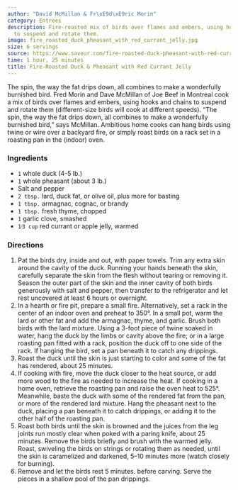 ```yaml
---
author: "David McMillan & Fr\xE9d\xE9ric Morin"
category: Entrees
description: Fire-roasted mix of birds over flames and embers, using hooks and chains
  to suspend and rotate them.
image: fire_roasted_duck_pheasant_with_red_currant_jelly.jpg
size: 6 servings
source: https://www.saveur.com/fire-roasted-duck-pheasant-with-red-currant-jelly-recipe
time: 1 hour, 25 minutes
title: Fire-Roasted Duck & Pheasant with Red Currant Jelly
---
```


The spin, the way the fat drips down, all combines to make a wonderfully burnished bird. Fred Morin and Dave McMillan of Joe Beef in Montreal cook a mix of birds over flames and embers, using hooks and chains to suspend and rotate them (different-size birds will cook at different speeds). “The spin, the way the fat drips down, all combines to make a wonderfully burnished bird,” says McMillan. Ambitious home cooks can hang birds using twine or wire over a backyard fire, or simply roast birds on a rack set in a roasting pan in the (indoor) oven.

### Ingredients

* `1` whole duck (4-5 lb.)
* `1` whole pheasant (about 3 lb.)
* Salt and pepper
* `2 tbsp.` lard, duck fat, or olive oil, plus more for basting
* `1 tbsp.` armagnac, cognac, or brandy
* `1 tbsp.` fresh thyme, chopped
* `1` garlic clove, smashed
* `1⁄3 cup` red currant or apple jelly, warmed

### Directions

1. Pat the birds dry, inside and out, with paper towels. Trim any extra skin around the cavity of the duck. Running your hands beneath the skin, carefully separate the skin from the flesh without tearing or removing it. Season the outer part of the skin and the inner cavity of both birds generously with salt and pepper, then transfer to the refrigerator and let rest uncovered at least 6 hours or overnight.
2. In a hearth or fire pit, prepare a small fire. Alternatively, set a rack in the center of an indoor oven and preheat to 350°. In a small pot, warm the lard or other fat and add the armagnac, thyme, and garlic. Brush both birds with the lard mixture. Using a 3-foot piece of twine soaked in water, hang the duck by the limbs or cavity above the fire; or in a large roasting pan fitted with a rack, position the duck off to one side of the rack. If hanging the bird, set a pan beneath it to catch any drippings.
3. Roast the duck until the skin is just starting to color and some of the fat has rendered, about 25 minutes.
4. If cooking with fire, move the duck closer to the heat source, or add more wood to the fire as needed to increase the heat. If cooking in a home oven, retrieve the roasting pan and raise the oven heat to 525°. Meanwhile, baste the duck with some of the rendered fat from the pan, or more of the rendered lard mixture. Hang the pheasant next to the duck, placing a pan beneath it to catch drippings, or adding it to the other half of the roasting pan.
5. Roast both birds until the skin is browned and the juices from the leg joints run mostly clear when poked with a paring knife, about 25 minutes. Remove the birds briefly and brush with the warmed jelly. Roast, swiveling the birds on strings or rotating them as needed, until the skin is caramelized and darkened, 5–10 minutes more (watch closely for burning).
6. Remove and let the birds rest 5 minutes. before carving. Serve the pieces in a shallow pool of the pan drippings.